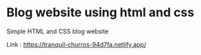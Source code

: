 # Blog website using html and css

Simple HTML and CSS blog website

Link : https://tranquil-churros-94d7fa.netlify.app/
